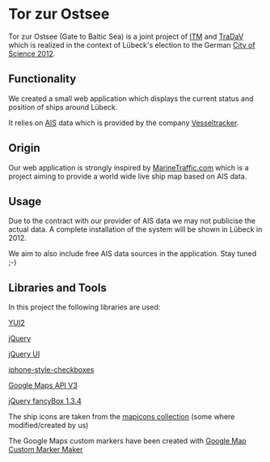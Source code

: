 Tor zur Ostsee
==============
Tor zur Ostsee (Gate to Baltic Sea) is a joint project of [ITM](http://www.itm.uni-luebeck.de/ "Homepage Institute of Telematics") and [TraDaV](http://www.tradav.de/ "Homepage TraDaV") which is realized in the context of Lübeck's election to the German [City of Science 2012](http://www.hanse-trifft-humboldt.de/ "Homepage City of Science 2012").

Functionality
-------------
We created a small web application which displays the current status and position of ships around Lübeck.

It relies on [AIS](http://en.wikipedia.org/wiki/Automatic_Identification_System "WP article about AIS") data which is provided by the company [Vesseltracker](http://www.vesseltracker.com/ "Homepage Vesseltracker").


Origin
-------

Our web application is strongly inspired by [MarineTraffic.com](http://marinetraffic.com/ais/de/default.aspx "Homepage MarineTraffic") which is a project aiming to provide a world wide live ship map based on AIS data.

Usage
------
Due to the contract with our provider of AIS data we may not publicise the actual data. A complete installation of the system will be shown in Lübeck in 2012.

We aim to also include free AIS data sources in the application. Stay tuned ;-)

Libraries and Tools
-------------------
In this project the following libraries are used:

[YUI2](http://yuilibrary.com/projects/yui2/)

[jQuery](http://jquery.com/)

[jQuery UI](http://jqueryui.com/)

[iphone-style-checkboxes](https://github.com/tdreyno/iphone-style-checkboxes)

[Google Maps API V3](http://code.google.com/apis/maps/index.html)

[jQuery fancyBox 1.3.4](http://fancybox.net/)

The ship icons are taken from the [mapicons collection](http://mapicons.nicolasmollet.com/?s=boat) (some where modified/created by us)

The Google Maps custom markers have been created with [Google Map Custom Marker Maker](http://www.powerhut.co.uk/googlemaps/custom_markers.php)
